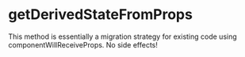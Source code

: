 # getDerivedStateFromProps

This method is essentially a migration strategy for existing code using componentWillReceiveProps. No side effects!
